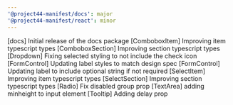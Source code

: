 ```yaml
---
'@project44-manifest/docs': major
'@project44-manifest/react': minor
---
```


[docs] Initial release of the docs package
[ComboboxItem] Improving item typescript types
[ComboboxSection] Improving section typescript types
[Dropdown] Fixing selected styling to not include the check icon
[FormControl] Updating label styles to match design spec
[FormControl] Updating label to include optional string if not required
[SelectItem] Improving item typescript types
[SelectSection] Improving section typescript types
[Radio] Fix disabled group prop
[TextArea] adding minheight to input element
[Tooltip] Adding delay prop
